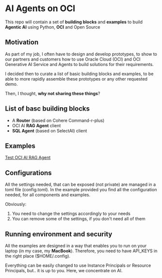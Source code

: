 # AI Agents on OCI
This repo will contain a set of **building blocks** and **examples** 
to build **Agentic AI** using Python, **OCI** and Open Source

## Motivation
As part of my job, I often have to design and develop prototypes, to show to our partners
and customers how to use Oracle Cloud (OCI) and OCI Generative AI Service and Agents to build
solutions for their requirements.

I decided then to curate a list of basic building blocks and examples, to be able to more rapidly
assemble these prototypes or any other requested demo.

Then, I thought, **why not sharing these things**?

## List of basc building blocks
* A **Router** (based on Cohere Command-r-plus)
* OCI AI **RAG Agent** client
* **SQL Agent** (based on SelectAI) client

## Examples
[Test OCI AI RAG Agent](./test_oci_rag_agent.py)

## Configurations
All the settings needed, that can be exposed (not private) are managed in a toml file (config.toml). In the example provided you find all the configuration needed, for all components and examples.

Obviously:
1. You need to change the settings accordingly to your needs
2. You can remove some of the settings, if you don't need all of them

## Running environment and security
All the examples are designed in a way that enables you to run on your laptop (in my case, my **MacBook**). Therefore, you need to have API_KEYS in the right place ($HOME/.config).

Everything can be easily changed to use Instance Principals or Resource Principals, but.. it is up to you. Here, we concentrate on AI.


